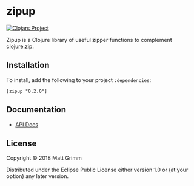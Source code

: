 # zipup

[![Clojars Project](https://img.shields.io/clojars/v/zipup.svg)](https://clojars.org/zipup)

Zipup is a Clojure library of useful zipper functions to complement [clojure.zip](https://clojure.github.io/clojure/clojure.zip-api.html). 

## Installation

To install, add the following to your project `:dependencies`:

    [zipup "0.2.0"]

## Documentation

* [API Docs](https://tkocmathla.github.io/zipup)

## License

Copyright © 2018 Matt Grimm

Distributed under the Eclipse Public License either version 1.0 or (at
your option) any later version.
